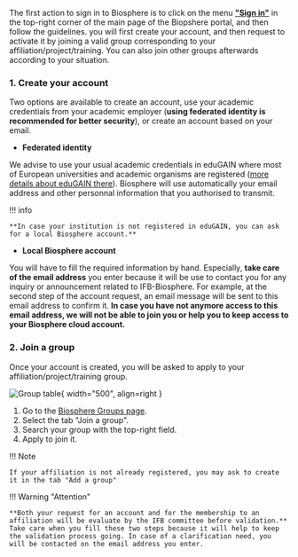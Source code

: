 

The first action to sign in to Biosphere is to click on the menu [**"Sign in"**](https://biosphere.france-bioinformatique.fr/cloudweb/login/?next=/)
 in the top-right corner of the main page of the Biopshere portal, and then follow the guidelines. you will first create your account, and then request to activate it by joining a valid group corresponding to your  affiliation/project/training. You can also join other groups afterwards according to your situation.

### 1. Create your account
 
 Two options are available to create an account, use your academic credentials from your academic employer (**using federated identity is recommended for better security**), or create an account based on your email.

* **Federated identity**

We advise to use your usual academic credentials in eduGAIN where most of European universities and academic organisms are registered ([more details about eduGAIN there](https://edugain.org)). 
Biosphere will use automatically your email address and other personnal information that you authorised to transmit. 

!!! info

    **In case your institution is not registered in eduGAIN, you can ask for a local Biosphere account.**

* **Local Biosphere account**

You will have to fill the required information by hand. Especially, **take care of the email address** you enter because it will be use to contact you for any inquiry or announcement related to IFB-Biosphere.
For example, at the second step of the account request, an email message will be sent to this email address to confirm it.
**In case you have not anymore access to this email address, we will not be able to join you or help you to keep access to your Biosphere cloud account.**

### 2. Join a group

Once your account is created, you will be asked to apply to your affiliation/project/training group.

![Group table](https://raw.githubusercontent.com/lkhamvongsa/biosphere/master/docs/assets/img/groups_list.png){ width="500", align=right }

1. Go to the [Biosphere Groups page](https://biosphere.france-bioinformatique.fr/cloudweb_account/groups).
2. Select the tab "Join a group".
3. Search your group with the top-right field.
4. Apply to join it.

!!! Note

    If your affiliation is not already registered, you may ask to create it in the tab "Add a group"

!!! Warning "Attention"

    **Both your request for an account and for the membership to an affiliation will be evaluate by the IFB committee before validation.**
    Take care when you fill these two steps because it will help to keep the validation process going. In case of a clarification need, you will be contacted on the email address you enter. 
